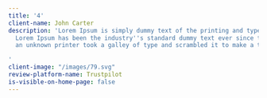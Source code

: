 ```yaml
---
title: '4'
client-name: John Carter
description: 'Lorem Ipsum is simply dummy text of the printing and typesetting industry.
  Lorem Ipsum has been the industry''s standard dummy text ever since the 1500s, when
  an unknown printer took a galley of type and scrambled it to make a type specimen

'
client-image: "/images/79.svg"
review-platform-name: Trustpilot
is-visible-on-home-page: false
---
```


